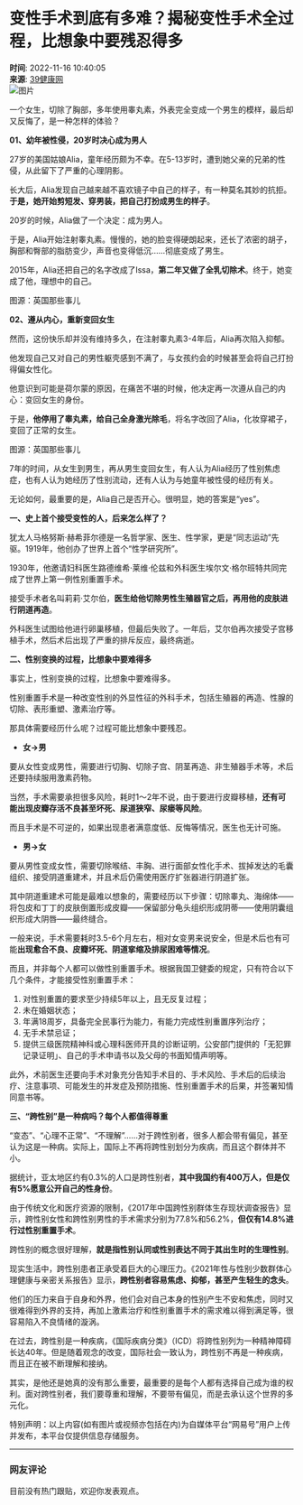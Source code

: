 # 变性手术到底有多难？揭秘变性手术全过程，比想象中要残忍得多

**时间**: 2022-11-16 10:40:05  
**来源**: [39健康网](https://www.163.com/dy/media/T1450859617079.html)  
![图片](https://static.ws.126.net/163/f2e/dy_media/dy_media/static/images/ipLocation.f6d00eb.svg)

一个女生，切除了胸部，多年使用睾丸素，外表完全变成一个男生的模样，最后却又反悔了，是一种怎样的体验？

**01、幼年被性侵，20岁时决心成为男人**

27岁的美国姑娘Alia，童年经历颇为不幸。在5-13岁时，遭到她父亲的兄弟的性侵，从此留下了严重的心理阴影。

长大后，Alia发现自己越来越不喜欢镜子中自己的样子，有一种莫名其妙的抗拒。**于是，她开始剪短发、穿男装，把自己打扮成男生的样子**。

20岁的时候，Alia做了一个决定：成为男人。

于是，Alia开始注射睾丸素。慢慢的，她的脸变得硬朗起来，还长了浓密的胡子，胸部和臀部的脂肪变少，声音也变得低沉……彻底变成了男生。

2015年，Alia还把自己的名字改成了Issa，**第二年又做了全乳切除术**。终于，她变成了他，理想中的自己。

图源：英国那些事儿

**02、遵从内心，重新变回女生**

然而，这份快乐却并没有维持多久，在注射睾丸素3-4年后，Alia再次陷入抑郁。

他发现自己又对自己的男性躯壳感到不满了，与女孩约会的时候甚至会将自己打扮得偏女性化。

他意识到可能是荷尔蒙的原因，在痛苦不堪的时候，他决定再一次遵从自己的内心：变回女生的身份。

于是，**他停用了睾丸素，给自己全身激光除毛**，将名字改回了Alia，化妆穿裙子，变回了正常的女生。

图源：英国那些事儿

7年的时间，从女生到男生，再从男生变回女生，有人认为Alia经历了性别焦虑症，也有人认为她经历了性别流动，还有人认为与她童年被性侵的经历有关。

无论如何，最重要的是，Alia自己是否开心。很明显，她的答案是“yes”。

**一、史上首个接受变性的人，后来怎么样了？**

犹太人马格努斯·赫希菲尔德是一名哲学家、医生、性学家，更是“同志运动”先驱。1919年，他创办了世界上首个“性学研究所”。

1930年，他邀请妇科医生路德维希·莱维·伦兹和外科医生埃尔文·格尔班特共同完成了世界上第一例性别重置手术。

接受手术者名叫莉莉·艾尔伯，**医生给他切除男性生殖器官之后，再用他的皮肤进行阴道再造**。

外科医生试图给他进行卵巢移植，但最后失败了。一年后，艾尔伯再次接受子宫移植手术，然后术后出现了严重的排斥反应，最终病逝。

**二、性别变换的过程，比想象中要难得多**

事实上，性别变换的过程，比想象中要难得多。

性别重置手术是一种改变性别的外显性征的外科手术，包括生殖器的再造、性腺的切除、表形重塑、激素治疗等。

那具体需要经历什么呢？过程可能比想象中要残忍。

- **女→男**

要从女性变成男性，需要进行切胸、切除子宫、阴茎再造、非生殖器手术等，术后还要持续服用激素药物。

当然，手术需要承担很多风险，耗时1～2年不说，由于要进行皮瓣移植，**还有可能出现皮瓣存活不良甚至坏死、尿道狭窄、尿瘘等风险**。

而且手术是不可逆的，如果出现患者满意度低、反悔等情况，医生也无计可施。

- **男→女**

要从男性变成女性，需要切除喉结、丰胸、进行面部女性化手术、拔掉发达的毛囊组织、接受阴道重建术，并且术后仍需使用医疗扩张器进行阴道扩张。

其中阴道重建术可能是最难以想象的，需要经历以下步骤：切除睾丸、海绵体——将包皮和丁丁的皮肤倒置形成皮瓣——保留部分龟头组织形成阴蒂——使用阴囊组织形成大阴唇——最终缝合。

一般来说，手术需要耗时3.5-6个月左右，相对女变男来说安全，但是术后也有可能**出现愈合不良、皮瓣坏死、阴道挛缩及排尿困难等情况**。

而且，并非每个人都可以做性别重置手术。根据我国卫健委的规定，只有符合以下几个条件，才能接受性别重置手术：

1. 对性别重置的要求至少持续5年以上，且无反复过程；
2. 未在婚姻状态；
3. 年满18周岁，具备完全民事行为能力，有能力完成性别重置序列治疗；
4. 无手术禁忌证；
5. 提供三级医院精神科或心理科医师开具的诊断证明，公安部门提供的「无犯罪记录证明」、自己的手术申请书以及父母的书面知情声明等。

此外，术前医生还要向手术对象充分告知手术目的、手术风险、手术后的后续治疗、注意事项、可能发生的并发症及预防措施、性别重置手术的后果，并签署知情同意书等。

**三、“跨性别”是一种病吗？每个人都值得尊重**

“变态”、“心理不正常”、“不理解”……对于跨性别者，很多人都会带有偏见，甚至认为这是一种病。实际上，国际上不再将跨性别划分为疾病，而且这个群体并不小。

据统计，亚太地区约有0.3%的人口是跨性别者，**其中我国约有400万人，但是仅有5%愿意公开自己的性身份**。

由于传统文化和医疗资源的限制，《2017年中国跨性别群体生存现状调查报告》显示，跨性别女性和跨性别男性的手术需求分别为77.8%和56.2%，**但仅有14.8%进行过性别重置手术**。

跨性别的概念很好理解，**就是指性别认同或性别表达不同于其出生时的生理性别**。

现实生活中，跨性别患者正承受着巨大的心理压力。《2021年性与性别少数群体心理健康与亲密关系报告》显示，**跨性别者容易焦虑、抑郁，甚至产生轻生的念头**。

他们的压力来自于自身和外界，他们会对自己本身的性别产生不安和焦虑，同时又很难得到外界的支持，再加上激素治疗和性别重置手术的需求难以得到满足等，很容易陷入不良情绪的漩涡。

在过去，跨性别是一种疾病，《国际疾病分类》（ICD）将跨性别列为一种精神障碍长达40年。但是随着观念的改变，国际社会一致认为，跨性别不再是一种疾病，而且正在被不断理解和接纳。

其实，是他还是她真的没有那么重要，最重要的是每个人都有选择自己成为谁的权利。面对跨性别者，我们要尊重和理解，不要带有偏见，而是去承认这个世界的多元化。

特别声明：以上内容(如有图片或视频亦包括在内)为自媒体平台“网易号”用户上传并发布，本平台仅提供信息存储服务。

---

### 网友评论

目前没有热门跟贴，欢迎你发表观点。